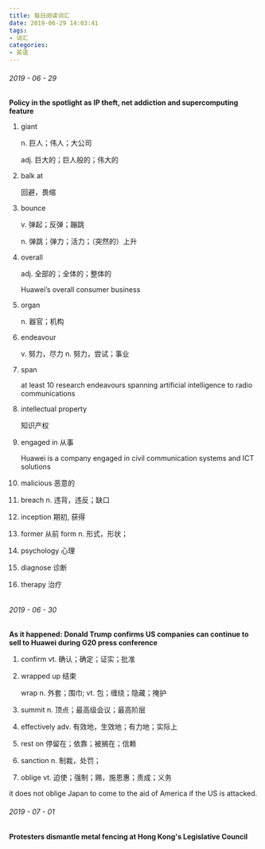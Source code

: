 ```yaml
---
title: 每日阅读词汇
date: 2019-06-29 14:03:41
tags:
- 词汇
categories:
- 英语
---
```




###### 2019 - 06 - 29 

**Policy in the spotlight as IP theft, net addiction and supercomputing feature**

1. giant

    n. 巨人；伟人；大公司

   adj. 巨大的；巨人般的；伟大的



2. balk at

   回避，畏缩

   

3. bounce

   v. 弹起；反弹；蹦跳

   n. 弹跳；弹力；活力；（突然的）上升

   <!--more-->

4. overall

   adj. 全部的；全体的；整体的

   Huawei’s overall consumer business

   

5. organ

   n. 器官；机构

   

6. endeavour

   v. 努力，尽力      n. 努力，尝试；事业

   

7. span

   at least 10 research endeavours spanning artificial intelligence to radio communications

   

8. intellectual property

   知识产权

   

9. engaged in 从事

   Huawei is a company engaged in civil communication systems and ICT solutions



10. malicious  恶意的



11. breach  n. 违背，违反；缺口



12. inception 期初, 获得



13. former 从前
    form n. 形式，形状；



14. psychology 心理



15. diagnose  诊断



16. therapy 治疗

###### 

###### 2019 - 06 - 30

 **As it happened: Donald Trump confirms US companies can continue to sell to Huawei during G20 press conference**

1. confirm  vt. 确认；确定；证实；批准



2. wrapped up 结束

   wrap n. 外套；围巾; vt. 包；缠绕；隐藏；掩护



3. summit  n. 顶点；最高级会议；最高阶层



4. effectively   adv. 有效地，生效地；有力地；实际上



5. rest on  停留在；依靠；被搁在；信赖



6. sanction n. 制裁，处罚；



7.  oblige  vt. 迫使；强制；赐，施恩惠；责成；义务

   it does not oblige Japan to come to the aid of America if the US is attacked. 



###### 2019 - 07 - 01

**Protesters dismantle metal fencing at Hong Kong's Legislative Council**